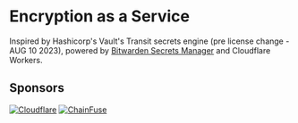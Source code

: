 # Encryption as a Service

Inspired by Hashicorp's Vault's Transit secrets engine (pre license change - AUG 10 2023), powered by [Bitwarden Secrets Manager](https://bitwarden.com/products/secrets-manager/) and Cloudflare Workers.

## Sponsors

[![Cloudflare](https://github.com/Cloudflare.png?size=90)](https://www.cloudflare.com/developer-expert-program/)
[![ChainFuse](https://github.com/ChainFuse.png?size=90)](https://github.com/ChainFuse)
